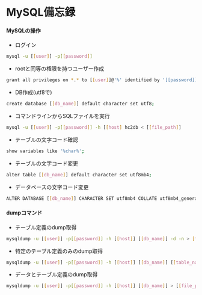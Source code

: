 # MySQL備忘録

#### MySQLの操作

* ログイン

```bash
mysql -u [[user]] -p[[password]]
```

* rootと同等の権限を持つユーザー作成

```bash
grant all privileges on *.* to [[user]]@'%' identified by '[[password]]' with grant option;
```

* DB作成(utf8で)

```bash
create database [[db_name]] default character set utf8;
```

* コマンドラインからSQLファイルを実行

```sh
mysql -u [[user]] -p[[password]] -h [[host] hc2db < [[file_path]]
```

* テーブルの文字コード確認

```bash
show variables like '%char%';
```

* テーブルの文字コード変更

```bash
alter table [[db_name]] default character set utf8mb4;
```

* データベースの文字コード変更

```bash
ALTER DATABASE [[db_name]] CHARACTER SET utf8mb4 COLLATE utf8mb4_general_ci;
```

#### dumpコマンド

* テーブル定義のdump取得

```bash
mysqldump -u [[user]] -p[[password]] -h [[host]] [[db_name]] -d -n > [file_path]
````

* 特定のテーブル定義のみのdump取得

```bash
mysqldump -u [[user]] -p[[password]] -h [[host]] [[db_name]] [[table_name]] -d -n > [[file_path]]
```

* データとテーブル定義のdump取得

```bash
mysqldump -u [[user]] -p[[password]] -h [[host]] [[db_name]] > [[file_path]]
```
